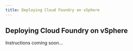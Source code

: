```yaml
---
title: Deploying Cloud Foundry on vSphere
---
```


## Deploying Cloud Foundry on vSphere

Instructions coming soon...